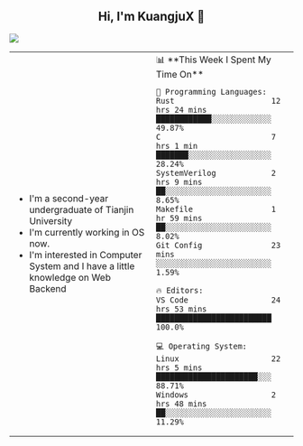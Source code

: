 <h2 align="center"> Hi, I'm KuangjuX 👋 </h2>
<p><img src="https://w.wallhaven.cc/full/nz/wallhaven-nz1e8j.jpg"></p>
<table>
    <tr>
        <td valign="center" width="50%">
            <ul>
                <li>I'm a second-year undergraduate of Tianjin University</li>
                <li>I'm currently working in OS now.</li>
                <li>I'm interested in Computer System and I have a little knowledge on Web Backend</li>
            </ul>
        </td>
       <td valign="top" width="50%">
<!--START_SECTION:waka-->
📊 **This Week I Spent My Time On** 

```text
💬 Programming Languages: 
Rust                     12 hrs 24 mins      ████████████░░░░░░░░░░░░░   49.87% 
C                        7 hrs 1 min         ███████░░░░░░░░░░░░░░░░░░   28.24% 
SystemVerilog            2 hrs 9 mins        ██░░░░░░░░░░░░░░░░░░░░░░░   8.65% 
Makefile                 1 hr 59 mins        ██░░░░░░░░░░░░░░░░░░░░░░░   8.02% 
Git Config               23 mins             ░░░░░░░░░░░░░░░░░░░░░░░░░   1.59%

🔥 Editors: 
VS Code                  24 hrs 53 mins      █████████████████████████   100.0%

💻 Operating System: 
Linux                    22 hrs 5 mins       ██████████████████████░░░   88.71% 
Windows                  2 hrs 48 mins       ██░░░░░░░░░░░░░░░░░░░░░░░   11.29%

```


<!--END_SECTION:waka-->
</td></tr>
</table>


